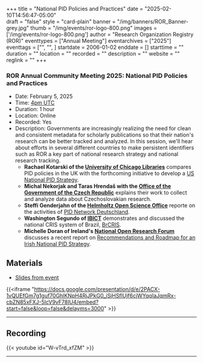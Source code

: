 +++
title = "National PID Policies and Practices" 
date = "2025-02-10T14:56:47-05:00"  
draft = "false" 
style = "card-plain" 
banner = "/img/banners/ROR_Banner-grey.jpg" 
thumb = "/img/events/ror-logo-800.png" 
images = ['/img/events/ror-logo-800.png']
author = "Research Organization Registry (ROR)" 
eventtypes = ["Annual Meeting"]
eventarchives = ["2025"]
eventtags = ["", "", ]
startdate = 2006-01-02
enddate = []
starttime = ""
duration = ""
location = ""
recorded = ""
description = ""
website = ""
reglink = ""
+++




### ROR Annual Community Meeting 2025: National PID Policies and Practices
- Date: February 5, 2025
- Time: [4pm UTC](https://dateful.com/convert/coordinated-universal-time-utc?t=4pm&d=2025-02-05)
- Duration: 1 hour
- Location: Online
- Recorded: Yes
- Description: Governments are increasingly realizing the need for clean and consistent metadata for scholarly publications so that their nation's research can be better tracked and analyzed. In this session, we'll hear about efforts in several different countries to make persistent identifiers such as ROR a key part of national research strategy and national research tracking. 
	- **Rachael Kotarski of the [University of Chicago Libraries](https://www.lib.uchicago.edu/)** compares PID policies in the UK with the forthcoming initiative to develop a [US National PID Strategy](https://niso.org/press-releases/niso-approves-working-group-develop-us-national-pid-strategy).
	- **Michal Nekorjak and Taras Hrendaš with the [Office of the Government of the Czech Republic](https://vlada.gov.cz/en/urad-vlady/)** explains their work to collect and analyze data about Czechoslovakian research. 
	- **Steffi Genderjahn of the [Helmholtz Open Science Office](https://os.helmholtz.de/)** reporte on the activities of [PID Network Deutschland](https://www.pid-network.de/en/). 
	- **Washington Segundo of [IBICT](https://www.gov.br/ibict/pt-br)** demonstrates and discussed the national CRIS system of Brazil, [BrCRIS](https://brcris.ibict.br/).
	- **Michelle Doran of Ireland's [National Open Research Forum](https://dri.ie/norf/)** discusses a recent report on [Recommendations and Roadmap for an Irish National PID Strategy](https://doi.org/10.7486/DRI.sn00qt29n).


## Materials 

- [Slides from event](https://docs.google.com/presentation/d/e/2PACX-1vQUEfGm7g1guf70GhlKNpH4RjJPkG0_iSjHSflUjf6cjWYqqIaJqmRx-cbZN85xFXJ-5lcV9vF78IU4/pub?start=false&loop=false&delayms=3000)

{{<iframe "https://docs.google.com/presentation/d/e/2PACX-1vQUEfGm7g1guf70GhlKNpH4RjJPkG0_iSjHSflUjf6cjWYqqIaJqmRx-cbZN85xFXJ-5lcV9vF78IU4/embed?start=false&loop=false&delayms=3000" >}}

---

## Recording 

{{< youtube id="W-vTrd_xfZM" >}}

--- 



